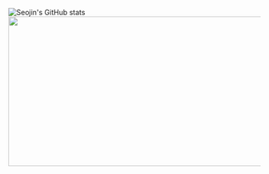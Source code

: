 

![Seojin's GitHub stats](https://github-readme-stats.vercel.app/api?username=seojin235&show_icons=true&theme=radical)
<a href="https://www.gitanimals.org/en_US?utm_medium=image&utm_source=seojin235&utm_content=farm">
<img
  src="https://render.gitanimals.org/farms/seojin235"
  width="600"
  height="300"
/>
</a>

